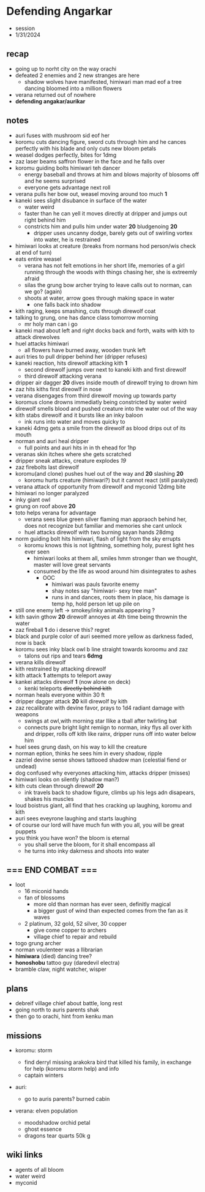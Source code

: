 # Defending Angarkar

- session
- 1/31/2024

## recap

- going up to norht city on the way orachi
- defeated 2 enemies and 2 new stranges are here
  - shadow wolves have manifested, himiwari man mad eof a tree dancing bloomed into a million flowers
- verana returned out of nowhere
- **defending angakar/aurikar**

## notes

- auri fuses with mushroom sid eof her
- koromu cuts dancing figure, sword cuts through him and he cances perfectly with his blade and only cuts new bloom petals
- weasel dodges perfectly, bites for 1dmg
- zaz laser beams saffron flower in the face and he falls over
- koromu guiding bolts himiwari teh dancer
  - energy baseball and throws at him and blows majority of blosoms off and he seems surprised
  - everyone gets advantage next roll
- verana pulls her bow out, weasel moving around too much **1**
- kaneki sees slight disubance in surface of the water
  - water weird
  - faster than he can yell it moves directly at dripper and jumps out right behind him
  - constricts him and pulls him under water **20** bludgenoing **20**
    - dripper uses uncanny dodge, barely gets out of swirling vortex into water, he is restrained
- himiwari looks at creature (breaks from normans hod person/wis check at end of turn)
- eats entire weasel
  - verana has not felt emotions in her short life, memories of a girl running through the woods with things chasing her, she is extreemly afraid
  - silas the grung bow archer trying to leave calls out to norman, can we go? (again)
  - shoots at water, arrow goes through making space in water
    - one falls back into shadow
- kith raging, keeps smashing, cuts through direwolf coat
- talking to grung, one has dance class tomorrow morning
  - mr holy man can i go
- kaneki mad about left and right docks back and forth, waits with kith to attack direwolves
- huel attacks himiwari
  - all flowers have burned away, wooden trunk left
- auri tries to pull dripper behind her (dripper refuses)
- kaneki reaction, hits direwolf attacking kith **1**
  - second direwolf jumps over next to kaneki kith and first direwolf
  - third direwolf attacking verana
- dripper air dagger **20** dives inside mouth of direwolf trying to drown him
- zaz hits kiths first direowlf in nose
- verana disengages from third direwolf moving up towards party
- koromus clone drowns immediatly being constricted by water weird
- direwolf smells blood and pushed creature into the water out of the way
- kith stabs direwolf and it bursts like an inky baloon
  - ink runs into water and moves quicky to
- kaneki 4dmg gets a smile from the direwolf as blood drips out of its mouth
- norman and auri heal dripper
  - full points and auri hits in in th ehead for 1hp
- veranas skin itches where she gets scratched
- dripper sneak attacks, creature explodes _19_
- zaz firebolts last direwolf
- koromu(and clone) pushes huel out of the way and **20** slashing **20**
  - koromu hurts creature (himiwari?) but it cannot react (still paralyzed)
- verana attack of opportunity from direwolf and myconid 12dmg bite
- himiwari no longer paralyzed
- inky giant owl
- grung on roof above **20**
- toto helps verana for advantage
  - verana sees blue green silver flaming man appraoch behind her, does not recognize but familiar and memories she cant unlock
  - huel attacks direwolf with two burning sayan hands 28dmg
- norm guiding bolt hits himiwari, flash of light from the sky errupts
  - koromu knows this is not lightning, something holy, purest light hes ever seen
    - himiwari looks at them all, smiles hmm stronger than we thought, master will love great servants
    - consumed by the life as wood around him disintegrates to ashes
      - OOC
        - himiwari was pauls favorite enemy
        - shay notes say "himiwari- sexy tree man"
        - runs in and dances, roots them in place, his damage is temp hp, hold person let up pile on
- still one enemy left -> smokey/inky animals appearing ?
- kith savin gthow **20** direwolf annoyes at 4th time being thrownin the water
- zaz fireball **1** do i deserve this? regret
- black and purple color of auri seemed more yellow as darkness faded, now is back
- koromu sees inky black owl b line straight towards koroomu and zaz
  - talons out rips and tears **6dmg**
- verana kills direwolf
- kith restrained by attacking direwolf
- kith attack **1** attempts to teleport away
- kankei attacks direwolf **1** (now alone on deck)
  - kenki teleports ~~directly behind kith~~
- norman heals everyone within 30 ft
- dripper dagger attack **20** kill direwolf by kith
- zaz recalibrate with devine favor, prays to 1d4 radiant damage with weapons
  - swings at owl,with morning star llike a tball after twlirling bat
  - connects pure bright light remiign to norman, inky flys all over kith and dripper, rolls off kith like rainx, dripper runs off into water below him
- huel sees grung dash, on his way to kill the creature
- norman eption, thinks he sees him in every shadow, ripple
- zazriel devine sense shows tattooed shadow man (celestial fiend or undead)
- dog confused why everyones attacking him, attacks dripper (misses)
- himiwari looks on silently (shadow man?)
- kith cuts clean through direwolf **20**
  - ink travels back to shadow figure, climbs up his legs adn disapears, shakes his muscles
- loud boistrus giant, all find that hes cracking up laughing, koromu and kith
- auri sees eveyrone laughing and starts laughing
- of course our lord will have much fun with you all, you will be great puppets
- you think you have won? the bloom is eternal
  - you shall serve the bloom, for it shall encompass all
  - he turns into inky dakrness and shoots into water

## === END COMBAT ===

- loot 
    - 16 miconid hands
    - fan of blossoms
        - more old than norman has ever seen, definitly magical
        - a bigger gust of wind than expected comes from the fan as it waves
    - 2 platinum, 32 gold, 52 silver, 30 copper
        - give come copper to archers
        - village chief to repair and rebuild
- togo grung archer
- norman voulenteer was a llibrarian
- **himiwara** (died) dancing tree?
- **honoshobu** tattoo guy (daredevil electra)
- bramble claw, night watcher, wisper

## plans
- debreif village chief about battle, long rest
- going north to auris parents shak
- then go to orachi, hint from kenku man

## missions
- koromu: storm
  - find derryl missing arakokra bird that killed his family, in exchange for help (koromu storm help) and info
  - captain winters

- auri:
  - go to auris parents? burned cabin

- verana: elven population
  - moodshadow orchid petal
  - ghost essence
  - dragons tear quarts 50k g

## wiki links
- agents of all bloom
- water weird
- myconid
